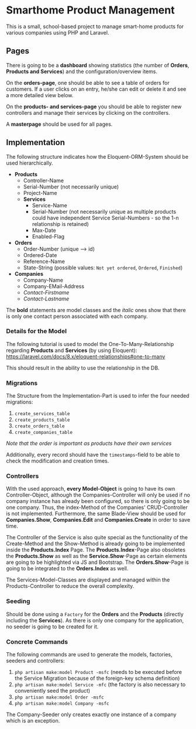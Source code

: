 # Smarthome Product Management
This is a small, school-based project to manage smart-home products for various companies using PHP and Laravel.

## Pages
There is going to be a **dashboard** showing statistics (the number of **Orders**, **Products and Services**) and the configuration/overview items.

On the **orders-page**, one should be able to see a table of orders for customers. If a user clicks on an entry, he/she can edit or delete it and see a more detailed view below.

On the **products- and services-page** you should be able to register new controllers and manage their services by clicking on the controllers.

A **masterpage** should be used for all pages.

## Implementation
The following structure indicates how the Eloquent-ORM-System should be used hierarchically. 

 - **Products**
    - Controller-Name
    - Serial-Number (not necessarily unique)
    - Project-Name
    - **Services**
        - Service-Name
        - Serial-Number (not necessarily unique as multiple products could have independent Service Serial-Numbers - so the 1-n relationship is retained)
        - Max-Date
        - Enabled-Flag
 - **Orders**
    - Order-Number (unique --> id)
    - Ordered-Date
    - Reference-Name
    - State-String (possible values: `Not yet ordered`, `Ordered`, `Finished`)
 - **Companies**
    - Company-Name
    - Company-EMail-Address
    - _Contact-Firstname_
    - _Contact-Lastname_
    
The **bold** statements are model classes and the _italic_ ones show that there is only one contact person associated with each company.

### Details for the Model
The following tutorial is used to model the One-To-Many-Relationship regarding **Products** and **Services** (by using Eloquent):
https://laravel.com/docs/8.x/eloquent-relationships#one-to-many

This should result in the ability to use the relationship in the DB.

### Migrations
The Structure from the Implementation-Part is used to infer the four needed migrations:
1. `create_services_table`
2. `create_products_table`
2. `create_orders_table`
3. `create_companies_table`

_Note that the order is important as products have their own services_
 
Additionally, every record should have the `timestamps`-field to be able to check the modification and creation times.

### Controllers
With the used approach, **every Model-Object** is going to have its own Controller-Object, although the Companies-Controller will only be used if no company instance has already been configured, so there is only going to be one company. Thus, the index-Method of the Companies' CRUD-Controller is not implemented. Furthermore, the same Blade-View should be used for **Companies.Show**, **Companies.Edit** and **Companies.Create** in order to save time.

The Controller of the Service is also quite special as the functionality of the Create-Method and the Show-Method is already going to be implemented inside the **Products.Index** Page. The **Products.Index**-Page also obsoletes the **Products.Show** as well as the **Service.Show**-Page as certain elements are going to be highlighted via JS and Bootstrap. The **Orders.Show**-Page is going to be integrated to the **Orders.Index** as well.

The Services-Model-Classes are displayed and managed within the Products-Controller to reduce the overall complexity.

### Seeding
Should be done using a `Factory` for the **Orders** and the **Products** (directly including the **Services**). As there is only one company for the application, no seeder is going to be created for it.

### Concrete Commands
The following commands are used to generate the models, factories, seeders and controllers:
1. `php artisan make:model Product -msfc` (needs to be executed before the Service Migration because of the foreign-key schema definition)
2. `php artisan make:model Service -mfc` (the factory is also necessary to conveniently seed the product)
3. `php artisan make:model Order -msfc`
4. `php artisan make:model Company -msfc`

The Company-Seeder only creates exactly one instance of a company which is an exception.
